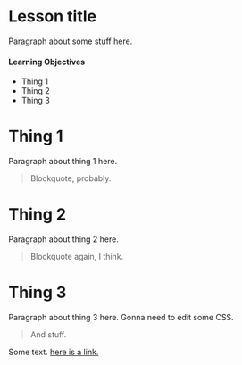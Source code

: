 # <span class="titlename">Lesson title</span>

Paragraph about some stuff here.

#### Learning Objectives

* Thing 1
* Thing 2
* Thing 3

# Thing 1

Paragraph about thing 1 here.

> Blockquote, probably.

# Thing 2

Paragraph about thing 2 here.

> Blockquote again, I think.

# Thing 3

Paragraph about thing 3 here. Gonna need to edit some CSS.

> And stuff.

Some text. [here is a link.](https://github.com/adam-p/markdown-here/wiki/Markdown-Cheatsheet)
